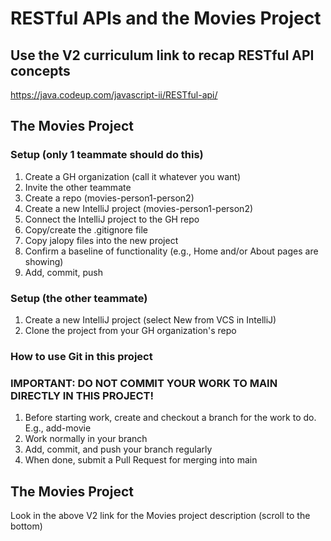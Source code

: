 # RESTful APIs and the Movies Project

## Use the V2 curriculum link to recap RESTful API concepts
https://java.codeup.com/javascript-ii/RESTful-api/

## The Movies Project

### Setup (only 1 teammate should do this)
1. Create a GH organization (call it whatever you want)
2. Invite the other teammate 
3. Create a repo (movies-person1-person2)
4. Create a new IntelliJ project (movies-person1-person2)
5. Connect the IntelliJ project to the GH repo
6. Copy/create the .gitignore file
7. Copy jalopy files into the new project
8. Confirm a baseline of functionality (e.g., Home and/or About pages are showing)
9. Add, commit, push

### Setup (the other teammate)
1. Create a new IntelliJ project (select New from VCS in IntelliJ)
2. Clone the project from your GH organization's repo


### How to use Git in this project
### IMPORTANT: DO NOT COMMIT YOUR WORK TO MAIN DIRECTLY IN THIS PROJECT!
1. Before starting work, create and checkout a branch for the work to do. E.g., add-movie
2. Work normally in your branch
3. Add, commit, and push your branch regularly
4. When done, submit a Pull Request for merging into main

## The Movies Project

Look in the above V2 link for the Movies project description (scroll to the bottom)
